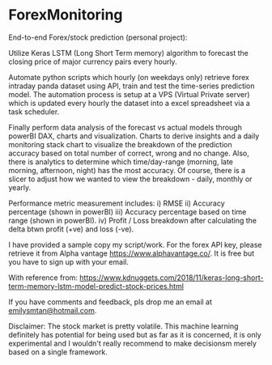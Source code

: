 # ForexMonitoring

End-to-end Forex/stock prediction (personal project): 

Utilize Keras LSTM (Long Short Term memory) algorithm to forecast the closing price of major currency pairs every hourly.

Automate python scripts which hourly (on weekdays only) retrieve forex intraday panda dataset using API, train and test the time-series prediction model. 
The automation process is setup at a VPS (Virtual Private server) which is updated every hourly the dataset into a excel spreadsheet via a task scheduler.

Finally perform data analysis of the forecast vs actual models through powerBI DAX, charts and visualization. 
Charts to derive insights and a daily monitoring stack chart to visualize the breakdown of the prediction accuracy based on total number of correct, wrong and no change. 
Also, there is analytics to determine which time/day-range (morning, late morning, afternoon, night) has the most accuracy. Of course, there is a slicer to adjust how we wanted to view the breakdown - daily, monthly or yearly. 

Performance metric measurement includes:
i) RMSE
ii) Accuracy percentage (shown in powerBI)
iii) Accuracy percentage based on time range (shown in powerBI). 
iv) Profit / Loss breakdown after calculating the delta btwn profit (+ve) and loss (-ve).

I have provided a sample copy my script/work. For the forex API key, please retrieve it from Alpha vantage https://www.alphavantage.co/. It is free but you have to sign up with your email.

With reference from: 
https://www.kdnuggets.com/2018/11/keras-long-short-term-memory-lstm-model-predict-stock-prices.html

If you have comments and feedback, pls drop me an email at emilysmtan@hotmail.com. 

Disclaimer: The stock market is pretty volatile. This machine learning definitely has potential for being used but as far as it is concerned, it is only experimental and I wouldn't really recommend to make decisionsm merely based on a single framework.
